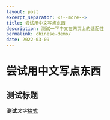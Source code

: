 ```yaml
---
layout: post
excerpt_separator: <!--more-->
title: 尝试用中文写点东西
description: 测试一下中文在网页上的适配性
permalink: chinese-demo/
date: 2022-03-09
---
```


# 尝试用中文写点东西

## 测试标题

**测试**_文字_<u>格式</u>